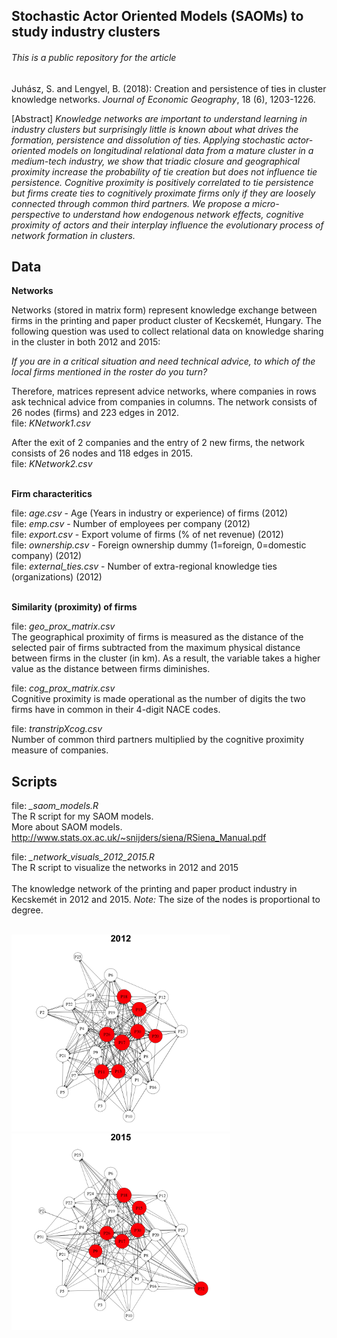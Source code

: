 ## Stochastic Actor Oriented Models (SAOMs) to study industry clusters

###### This is a public repository for the article

Juhász, S. and Lengyel, B. (2018): Creation and persistence of ties in cluster knowledge networks. *Journal of Economic Geography*, 18 (6), 1203-1226.

[Abstract]
*Knowledge networks are important to understand learning in industry clusters but surprisingly little is known about what drives the formation, persistence and dissolution of ties. Applying stochastic actor-oriented models on longitudinal relational data from a mature cluster in a medium-tech industry, we show that triadic closure and geographical proximity increase the probability of tie creation but does not influence tie persistence. Cognitive proximity is positively correlated to tie persistence but firms create ties to cognitively proximate firms only if they are loosely connected through common third partners. We propose a micro-perspective to understand how endogenous network effects, cognitive proximity of actors and their interplay influence the evolutionary process of network formation in clusters.*<br/>


## Data


**Networks**

Networks (stored in matrix form) represent knowledge exchange between firms in the printing and paper product cluster of Kecskemét, Hungary.
The following question was used to collect relational data on knowledge sharing in the cluster in both 2012 and 2015:

*If you are in a critical situation and need technical advice, to which of the local firms mentioned in the roster do you turn?*

Therefore, matrices represent advice networks, where companies in rows ask technical advice from companies in columns.
The network consists of 26 nodes (firms) and 223 edges in 2012.<br/>
file: *KNetwork1.csv*<br/>

 After the exit of 2 companies and the entry of 2 new firms, the network consists of 26 nodes and 118 edges in 2015. <br/>
file: *KNetwork2.csv*<br/>
<br/>


**Firm characteritics**


file: *age.csv* - Age (Years in industry or experience) of firms (2012)<br/>
file: *emp.csv* - Number of employees per company (2012)<br/>
file: *export.csv* - Export volume of firms (% of net revenue) (2012)<br/>
file: *ownership.csv*  - Foreign ownership dummy (1=foreign, 0=domestic company) (2012)<br/>
file: *external_ties.csv* - Number of extra-regional knowledge ties (organizations) (2012)<br/>
<br/>

**Similarity (proximity) of firms**

file: *geo_prox_matrix.csv*<br/>
The geographical proximity of firms is measured as the distance of the selected pair of firms subtracted from the maximum physical distance between firms in the cluster (in km). As a result, the variable takes a higher value as the distance between firms diminishes.<br/>


file: *cog_prox_matrix.csv*<br/>
Cognitive proximity is made operational as the number of digits the two firms have in common in their 4-digit NACE codes.<br/>

file: *transtripXcog.csv*<br/>
Number of common third partners multiplied by the cognitive proximity measure of companies.<br/>



## Scripts

file: *_saom_models.R*<br/>
The R script for my SAOM models.<br/>
More about SAOM models. http://www.stats.ox.ac.uk/~snijders/siena/RSiena_Manual.pdf<br/>

file: *_network_visuals_2012_2015.R*<br/>
The R script to visualize the networks in 2012 and 2015<br/>
<br/>
The knowledge network of the printing and paper product industry in Kecskemét in 2012 and 2015. *Note:* The size of the nodes is proportional to degree.<br/>
 <br/>

<img src="figures/core_periphery_2012.png" width="350"/> <img src="figures/core_periphery_2015.png" width="350"/> 




